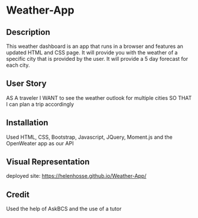 # Weather-App

## Description

This weather dashboard is an app that runs in a browser and features an updated HTML and CSS page. It will provide you with the weather of a specific city that is provided by the user. It will provide a 5 day forecast for each city.

## User Story
AS A traveler
I WANT to see the weather outlook for multiple cities
SO THAT I can plan a trip accordingly

## Installation

Used HTML, CSS, Bootstrap, Javascript, JQuery, Moment.js and the OpenWeater app as our API

## Visual Representation

deployed site: https://helenhosse.github.io/Weather-App/
## Credit

Used the help of AskBCS and the use of a tutor
